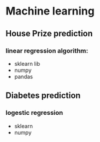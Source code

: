 # Machine learning 

## House Prize prediction
### linear regression algorithm:
* sklearn lib
* numpy
* pandas

## Diabetes prediction
### logestic regression
* sklearn 
* numpy



